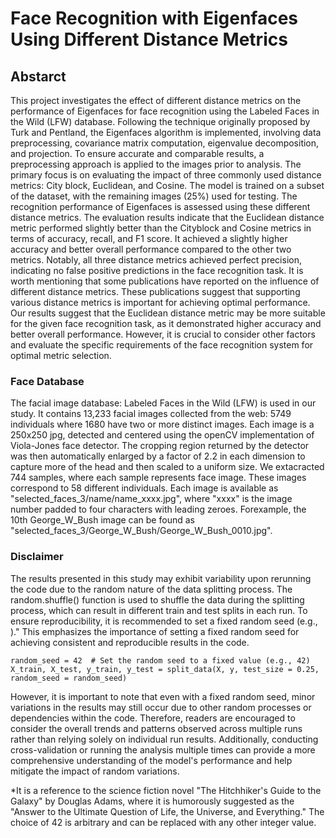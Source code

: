 # Face Recognition with Eigenfaces Using Different Distance Metrics

## Abstarct
This project investigates the effect of different distance metrics on the performance of Eigenfaces for face recognition using the Labeled Faces in the Wild (LFW) database. Following the technique originally proposed by Turk and Pentland, the Eigenfaces algorithm is implemented, involving data preprocessing, covariance matrix computation, eigenvalue decomposition, and projection. To ensure accurate and comparable results, a preprocessing approach is applied to the images prior to analysis. The primary focus is on evaluating the impact of three commonly used distance metrics: City block, Euclidean, and Cosine. The model is trained on a subset of the dataset, with the remaining images (25%) used for testing. The recognition performance of Eigenfaces is assessed using these different distance metrics. The evaluation results indicate that the Euclidean distance metric performed slightly better than the Cityblock and Cosine metrics in terms of accuracy, recall, and F1 score. It achieved a slightly higher accuracy and better overall performance compared to the other two metrics. Notably, all three distance metrics achieved perfect precision, indicating no false positive predictions in the face recognition task. It is worth mentioning that some publications have reported on the influence of different distance metrics. These publications suggest that supporting various distance metrics is important for achieving optimal performance. Our results suggest that the Euclidean distance metric may be more suitable for the given face recognition task, as it demonstrated higher accuracy and better overall performance. However, it is crucial to consider other factors and evaluate the specific requirements of the face recognition system for optimal metric selection.

### Face Database
The facial image database: Labeled Faces in the Wild (LFW) is used in our study. It contains 13,233 facial images collected from the web: 5749 individuals where 1680 have two or more distinct images. Each image is a 250x250 jpg, detected and centered using the openCV implementation of Viola-Jones face detector. The cropping region returned by the detector was then automatically enlarged by a factor of 2.2 in each dimension to capture more of the head and then scaled to a uniform size.
We extacracted 744 samples, where each sample represents face image. These images correspond to 58 different individuals. Each image is available as "selected_faces_3/name/name_xxxx.jpg", where "xxxx" is the image number padded to four characters with leading zeroes. Forexample, the 10th George_W_Bush image can be found as "selected_faces_3/George_W_Bush/George_W_Bush_0010.jpg".

### Disclaimer
The results presented in this study may exhibit variability upon rerunning the code due to the random nature of the data splitting process. The random.shuffle() function is used to shuffle the data during the splitting process, which can result in different train and test splits in each run. To ensure reproducibility, it is recommended to set a fixed random seed (e.g., )." This emphasizes the importance of setting a fixed random seed for achieving consistent and reproducible results in the code.
```pytont
random_seed = 42  # Set the random seed to a fixed value (e.g., 42)
X_train, X_test, y_train, y_test = split_data(X, y, test_size = 0.25, random_seed = random_seed)
```

However, it is important to note that even with a fixed random seed, minor variations in the results may still occur due to other random processes or dependencies within the code. Therefore, readers are encouraged to consider the overall trends and patterns observed across multiple runs rather than relying solely on individual run results. Additionally, conducting cross-validation or running the analysis multiple times can provide a more comprehensive understanding of the model's performance and help mitigate the impact of random variations.

*It is a reference to the science fiction novel "The Hitchhiker's Guide to the Galaxy" by Douglas Adams, where it is humorously suggested as the "Answer to the Ultimate Question of Life, the Universe, and Everything." The choice of 42 is arbitrary and can be replaced with any other integer value.
